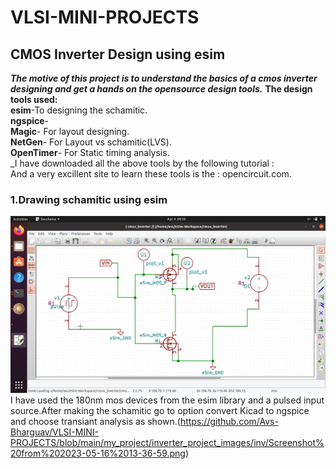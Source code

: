 # VLSI-MINI-PROJECTS
## CMOS Inverter Design using esim
**_The motive of this project is to understand the basics of a cmos inverter designing and get a hands on the opensource design tools._** 
**The design tools used:**  
**esim**-To designing the schamitic.  
**ngspice**-  
**Magic**- For layout designing.  
**NetGen**- For Layout vs schamitic(LVS).  
**OpenTimer**- For Static timing analysis.   
_I have downloaded all the above tools by the following tutorial :  
And a very excillent site to learn these tools is the : opencircuit.com.  
### 1.Drawing schamitic using esim
![shows the schamatic of an inverter drawn using esim](https://github.com/Avs-Bharguav/VLSI-MINI-PROJECTS/blob/main/my_project/inverter_project_images/inv/Screenshot%20from%202023-04-04%2009-50-40.png)  
I have used the 180nm mos devices from the esim library and a pulsed input source.After making the schamitic go to option convert Kicad to ngspice and choose transiant analysis as shown.(https://github.com/Avs-Bharguav/VLSI-MINI-PROJECTS/blob/main/my_project/inverter_project_images/inv/Screenshot%20from%202023-05-16%2013-36-59.png)    

### 


